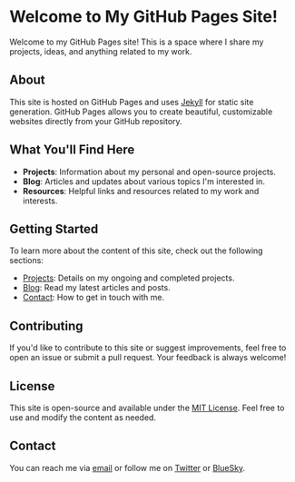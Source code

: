 # Welcome to My GitHub Pages Site!

Welcome to my GitHub Pages site! This is a space where I share my projects, ideas, and anything related to my work.

## About

This site is hosted on GitHub Pages and uses [Jekyll](https://jekyllrb.com/) for static site generation. GitHub Pages allows you to create beautiful, customizable websites directly from your GitHub repository.

## What You'll Find Here

- **Projects**: Information about my personal and open-source projects.
- **Blog**: Articles and updates about various topics I'm interested in.
- **Resources**: Helpful links and resources related to my work and interests.

## Getting Started

To learn more about the content of this site, check out the following sections:

- [Projects](projects.html): Details on my ongoing and completed projects.
- [Blog](blog.html): Read my latest articles and posts.
- [Contact](contact.html): How to get in touch with me.

## Contributing

If you'd like to contribute to this site or suggest improvements, feel free to open an issue or submit a pull request. Your feedback is always welcome!

## License

This site is open-source and available under the [MIT License](LICENSE). Feel free to use and modify the content as needed.

## Contact

You can reach me via [email](mailto:hkitago@gmail.com) or follow me on [Twitter](https://x.com/hkitago) or [BlueSky](https://bsky.app/profile/hkitago.bsky.social).
